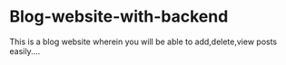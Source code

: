 # Blog-website-with-backend
This is a blog website wherein you will be able to add,delete,view posts easily....
